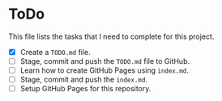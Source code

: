 # ToDo

This file lists the tasks that I need to complete for this project.

* [x] Create a `TODO.md` file.
* [ ] Stage, commit and push the `TODO.md` file to GitHub.
* [ ] Learn how to create GitHub Pages using `index.md`.
* [ ] Stage, commit and push the `index.md`.
* [ ] Setup GitHub Pages for this repository.

